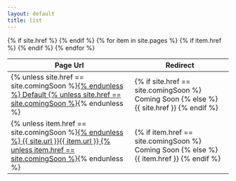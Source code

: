 ```yaml
---
layout: default
title: list
---
```

<table class="mdl-data-table mdl-js-data-table mdl-data-table--selectable mdl-shadow--2dp">

<thead>
  <tr>
    <th>Page Url</th>
    <th>Redirect</th>
    
  </tr>
  
  </thead>
<tbody>
{% if site.href %}
<tr>
    <td>
        {% unless site.href == site.comingSoon %}<a href="{{ site.url }}">{% endunless %}
            Default
        {% unless site.href == site.comingSoon %}</a>{% endunless %}
    </td>
    <td>
    {% if site.href == site.comingSoon %}
    Coming Soon
    {% else %}
        {{ site.href }}
    {% endif %}
    </td>
  </tr>
{% endif %}
{% for item in site.pages %}
{% if item.href %}

<tr>
    <td>
        {% unless item.href == site.comingSoon %}<a href="{{ site.url }}{{ item.url }}">{% endunless %}
            {{ site.url }}{{ item.url }}
        {% unless item.href == site.comingSoon %}</a>{% endunless %}
    </td>
    <td>
    {% if item.href == site.comingSoon %}
    Coming Soon
    {% else %}
        {{ item.href }}
    {% endif %}
    </td>
  </tr>
{% endif %}
{% endfor %}
</tbody>
</table>
